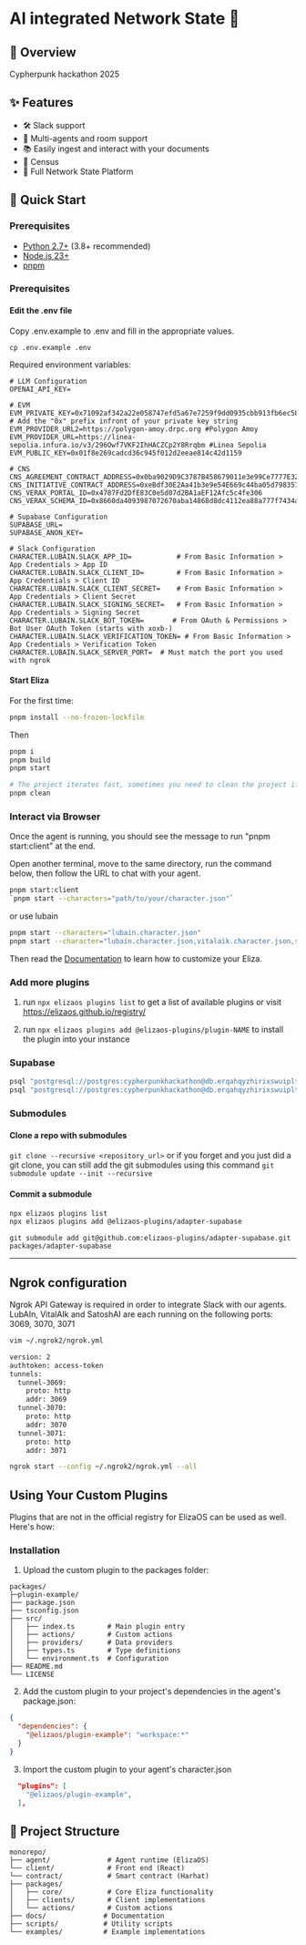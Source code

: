 # AI integrated Network State 🤖



## 🚩 Overview

Cypherpunk hackathon 2025

## ✨ Features

- 🛠️ Slack support
- 👥 Multi-agents and room support
- 📚 Easily ingest and interact with your documents
- 💾 Census
- 🚀 Full Network State Platform

## 🚀 Quick Start

### Prerequisites

- [Python 2.7+](https://www.python.org/downloads/) (3.8+ recommended)
- [Node.js 23+](https://docs.npmjs.com/downloading-and-installing-node-js-and-npm)
- [pnpm](https://pnpm.io/installation)

### Prerequisites

#### Edit the .env file

Copy .env.example to .env and fill in the appropriate values.

```
cp .env.example .env
```

Required environment variables:
```
# LLM Configuration
OPENAI_API_KEY=

# EVM
EVM_PRIVATE_KEY=0x71092af342a22e058747efd5a67e7259f9dd0935cbb913fb6ec58f9834e87c74          # Add the "0x" prefix infront of your private key string                  
EVM_PROVIDER_URL2=https://polygon-amoy.drpc.org #Polygon Amoy
EVM_PROVIDER_URL=https://linea-sepolia.infura.io/v3/296Owf7VKF2IhHACZCp2Y8Rrqbm #Linea Sepolia
EVM_PUBLIC_KEY=0x01f8e269cadcd36c945f012d2eeae814c42d1159

# CNS
CNS_AGREEMENT_CONTRACT_ADDRESS=0x0ba9029D9C3787B458679011e3e99Ce7777E32C1
CNS_INITIATIVE_CONTRACT_ADDRESS=0xeBdf30E2Aa41b3e9e54E669c44ba05d798357F62
CNS_VERAX_PORTAL_ID=0x4787Fd2DfE83C0e5d07d2BA1aEF12Afc5c4fe306
CNS_VERAX_SCHEMA_ID=0x8660da4093987072670aba14868d8dc4112ea88a777f7434a54ea8e7925a1a73

# Supabase Configuration
SUPABASE_URL=
SUPABASE_ANON_KEY=

# Slack Configuration
CHARACTER.LUBAIN.SLACK_APP_ID=           # From Basic Information > App Credentials > App ID
CHARACTER.LUBAIN.SLACK_CLIENT_ID=        # From Basic Information > App Credentials > Client ID
CHARACTER.LUBAIN.SLACK_CLIENT_SECRET=    # From Basic Information > App Credentials > Client Secret
CHARACTER.LUBAIN.SLACK_SIGNING_SECRET=   # From Basic Information > App Credentials > Signing Secret
CHARACTER.LUBAIN.SLACK_BOT_TOKEN=       # From OAuth & Permissions > Bot User OAuth Token (starts with xoxb-)
CHARACTER.LUBAIN.SLACK_VERIFICATION_TOKEN= # From Basic Information > App Credentials > Verification Token
CHARACTER.LUBAIN.SLACK_SERVER_PORT=  # Must match the port you used with ngrok

```

#### Start Eliza

For the first time:
```bash
pnpm install --no-frozen-lockfile
```
Then
```bash
pnpm i
pnpm build
pnpm start

# The project iterates fast, sometimes you need to clean the project if you are coming back to the project
pnpm clean
```

### Interact via Browser

Once the agent is running, you should see the message to run "pnpm start:client" at the end.

Open another terminal, move to the same directory, run the command below, then follow the URL to chat with your agent.

```bash
pnpm start:client
`pnpm start --characters="path/to/your/character.json"`
```

or use lubain

```bash
pnpm start --characters="lubain.character.json"
pnpm start --character="lubain.character.json,vitalaik.character.json,satoshai.character.json"
```
Then read the [Documentation](https://elizaos.github.io/eliza/) to learn how to customize your Eliza.


### Add more plugins

1. run `npx elizaos plugins list` to get a list of available plugins or visit https://elizaos.github.io/registry/

2. run `npx elizaos plugins add @elizaos-plugins/plugin-NAME` to install the plugin into your instance

### Supabase

```bash
psql "postgresql://postgres:cypherpunkhackathon@db.erqahqyzhirixswuiplt.supabase.co:5432/postgres"  -f schema.sql
psql "postgresql://postgres:cypherpunkhackathon@db.erqahqyzhirixswuiplt.supabase.co:5432/postgres"  -f seed.sql
```

### Submodules

#### Clone a repo with submodules
`git clone --recursive <repository_url>`
or if you forget and you just did a git clone, you can still add the git submodules using this command `git submodule update --init --recursive`

#### Commit a submodule
```bash
npx elizaos plugins list 
npx elizaos plugins add @elizaos-plugins/adapter-supabase
```

`git submodule add git@github.com:elizaos-plugins/adapter-supabase.git packages/adapter-supabase`

---
## Ngrok configuration
Ngrok API Gateway is required in order to integrate Slack with our agents.
LubAIn, VitalAIk and SatoshAI are each running on the following ports: 3069, 3070, 3071

```bash
vim ~/.ngrok2/ngrok.yml
```

```bash
version: 2
authtoken: access-token
tunnels:
  tunnel-3069:
    proto: http
    addr: 3069
  tunnel-3070:
    proto: http
    addr: 3070
  tunnel-3071:
    proto: http
    addr: 3071
```

```bash
ngrok start --config ~/.ngrok2/ngrok.yml --all
```

## Using Your Custom Plugins
Plugins that are not in the official registry for ElizaOS can be used as well. Here's how:

### Installation

1. Upload the custom plugin to the packages folder:

```
packages/
├─plugin-example/
├── package.json
├── tsconfig.json
├── src/
│   ├── index.ts        # Main plugin entry
│   ├── actions/        # Custom actions
│   ├── providers/      # Data providers
│   ├── types.ts        # Type definitions
│   └── environment.ts  # Configuration
├── README.md
└── LICENSE
```

2. Add the custom plugin to your project's dependencies in the agent's package.json:

```json
{
  "dependencies": {
    "@elizaos/plugin-example": "workspace:*"
  }
}
```

3. Import the custom plugin to your agent's character.json

```json
  "plugins": [
    "@elizaos/plugin-example",
  ],
```



## 📁 Project Structure
```
monorepo/
├── agent/              # Agent runtime (ElizaOS)
└── client/             # Front end (React)
└── contract/           # Smart contract (Harhat)
├── packages/
│   ├── core/           # Core Eliza functionality
│   ├── clients/        # Client implementations
│   └── actions/        # Custom actions
├── docs/              # Documentation
├── scripts/           # Utility scripts
└── examples/          # Example implementations
```


